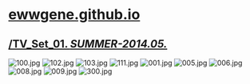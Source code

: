 
# [ewwgene.github.io](https://ewwgene.github.io/)
## [/TV_Set_01. _SUMMER-2014.05._](https://ewwgene.github.io/TV_Set_01)
<a id="100"></a> ![100.jpg](https://ewwgene.github.io/TV_Set_01/100.jpg)
<a id="102"></a> ![102.jpg](https://ewwgene.github.io/TV_Set_01/102.jpg)
<a id="103"></a> ![103.jpg](https://ewwgene.github.io/TV_Set_01/103.jpg)
<a id="111"></a> ![111.jpg](https://ewwgene.github.io/TV_Set_01/111.jpg)
<a id="001m"></a> ![001.jpg](https://ewwgene.github.io/TV_Set_01/Making/001.jpg)
<a id="005m"></a> ![005.jpg](https://ewwgene.github.io/TV_Set_01/Making/005.jpg)
<a id="006m"></a> ![006.jpg](https://ewwgene.github.io/TV_Set_01/Making/006.jpg)
<a id="008m"></a> ![008.jpg](https://ewwgene.github.io/TV_Set_01/Making/008.jpg)
<a id="009m"></a> ![009.jpg](https://ewwgene.github.io/TV_Set_01/Making/009.jpg)
<a id="300"></a> ![300.jpg](https://ewwgene.github.io/TV_Set_01/300.jpg)

